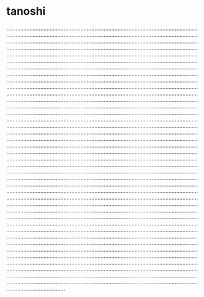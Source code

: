 # tanoshi
......................................................................................................................................................................................................................................................................................................................................................................................................................................................................................................................................................................................................................................................................................................................................................................................................................................................................................................................................................................................................................................................................................................................................................................................................................................................................................................................................................................................................................................................................................................................................................................................................................................................................................................................................................................................................................................................................................................................................................................................................................................................................................................................................................................................................................................................................................................................................................................................................................................................................................................................................................................................................................................................................................................................................................................................................................................................................................................................................................................................................................................................................................................................................................................................................................................................................................................................................................................................................................................................................................................................................................................................................................................................................................................................................................................................................................................................................................................................................................................................................................................................................................................................................................................................................................................................................................................................................................................................................................................................................................................................................................................................................................................................................................................................................................................................................................................................................................................................................................................................................................................................................................................................................................................................................